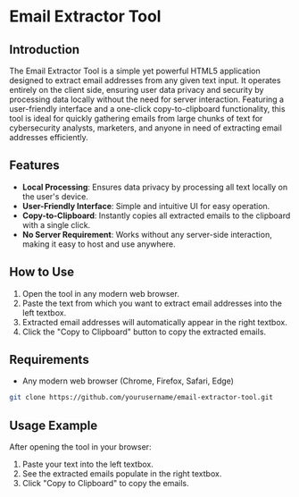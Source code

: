# Email Extractor Tool

## Introduction
The Email Extractor Tool is a simple yet powerful HTML5 application designed to extract email addresses from any given text input. It operates entirely on the client side, ensuring user data privacy and security by processing data locally without the need for server interaction. Featuring a user-friendly interface and a one-click copy-to-clipboard functionality, this tool is ideal for quickly gathering emails from large chunks of text for cybersecurity analysts, marketers, and anyone in need of extracting email addresses efficiently.

## Features
- **Local Processing**: Ensures data privacy by processing all text locally on the user's device.
- **User-Friendly Interface**: Simple and intuitive UI for easy operation.
- **Copy-to-Clipboard**: Instantly copies all extracted emails to the clipboard with a single click.
- **No Server Requirement**: Works without any server-side interaction, making it easy to host and use anywhere.

## How to Use
1. Open the tool in any modern web browser.
2. Paste the text from which you want to extract email addresses into the left textbox.
3. Extracted email addresses will automatically appear in the right textbox.
4. Click the "Copy to Clipboard" button to copy the extracted emails.

## Requirements
- Any modern web browser (Chrome, Firefox, Safari, Edge)

```bash
git clone https://github.com/yourusername/email-extractor-tool.git
```

## Usage Example
After opening the tool in your browser:
1. Paste your text into the left textbox.
2. See the extracted emails populate in the right textbox.
3. Click "Copy to Clipboard" to copy the emails.
